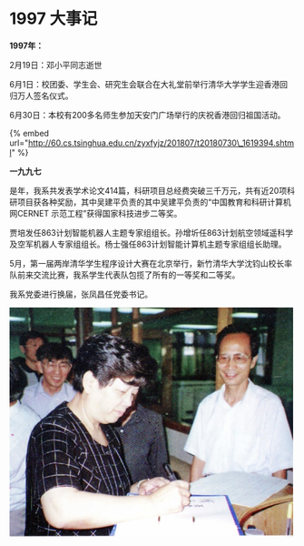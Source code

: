 # 1997 大事记

**1997年：**

2月19日：邓小平同志逝世

6月1日：校团委、学生会、研究生会联合在大礼堂前举行清华大学学生迎香港回归万人签名仪式。

6月30日：本校有200多名师生参加天安门广场举行的庆祝香港回归祖国活动。



{% embed url="http://60.cs.tsinghua.edu.cn/zyxfyjz/201807/t20180730\_1619394.shtml" %}

**一九九七**

是年，我系共发表学术论文414篇，科研项目总经费突破三千万元，共有近20项科研项目获各种奖励，其中吴建平负责的其中吴建平负责的“中国教育和科研计算机网CERNET 示范工程”获得国家科技进步二等奖。

贾培发任863计划智能机器人主题专家组组长。孙增圻任863计划航空领域遥科学及空军机器人专家组组长。杨士强任863计划智能计算机主题专家组组长助理。

5月，第一届两岸清华学生程序设计大赛在北京举行，新竹清华大学沈钧山校长率队前来交流比赛，我系学生代表队包揽了所有的一等奖和二等奖。

我系党委进行换届，张凤昌任党委书记。

![&#x6559;&#x80B2;&#x90E8;&#x90E8;&#x957F;&#x9648;&#x81F3;&#x7ACB;\(&#x5DE6;\)&#x5230;&#x201C;&#x667A;&#x80FD;&#x6280;&#x672F;&#x4E0E;&#x7CFB;&#x7EDF;&#x201D;&#x56FD;&#x5BB6;&#x91CD;&#x70B9;&#x5B9E;&#x9A8C;&#x5BA4;&#x53C2;&#x89C2;&#x6307;&#x5BFC;&#x5DE5;&#x4F5C;](../.gitbook/assets/image%20%2816%29.png)





